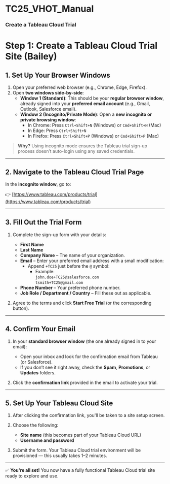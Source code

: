 # TC25_VHOT_Manual
### Create a Tableau Cloud Trial
# Step 1: Create a Tableau Cloud Trial Site (Bailey)

## 1. Set Up Your Browser Windows

1. Open your preferred web browser (e.g., Chrome, Edge, Firefox).
2. Open **two windows side-by-side**:
   - **Window 1 (Standard)**: This should be your **regular browser window**, already signed into your **preferred email account** (e.g., Gmail, Outlook, Salesforce email).
   - **Window 2 (Incognito/Private Mode)**: Open a **new incognito or private browsing window**:
     - In Chrome: Press `Ctrl+Shift+N` (Windows) or `Cmd+Shift+N` (Mac)
     - In Edge: Press `Ctrl+Shift+N`
     - In Firefox: Press `Ctrl+Shift+P` (Windows) or `Cmd+Shift+P` (Mac)

> **Why?** Using incognito mode ensures the Tableau trial sign-up process doesn’t auto-login using any saved credentials.

---

## 2. Navigate to the Tableau Cloud Trial Page

In the **incognito window**, go to:

👉 [https://www.tableau.com/products/trial](https://www.tableau.com/products/trial)

---

## 3. Fill Out the Trial Form

1. Complete the sign-up form with your details:
   - **First Name**
   - **Last Name**
   - **Company Name** – The name of your organization.
   - **Email** – Enter your preferred email address with a small modification:
     - Append `+TC25` just before the `@` symbol:
       - Example:  
         `john.doe+TC25@salesforce.com`  
         `tsmith+TC25@gmail.com`
   - **Phone Number** – Your preferred phone number.
   - **Job Role / Department / Country** – Fill these out as applicable.

2. Agree to the terms and click **Start Free Trial** (or the corresponding button).

---

## 4. Confirm Your Email

1. In your **standard browser window** (the one already signed in to your email):
   - Open your inbox and look for the confirmation email from Tableau (or Salesforce).
   - If you don’t see it right away, check the **Spam**, **Promotions**, or **Updates** folders.

2. Click the **confirmation link** provided in the email to activate your trial.

---

## 5. Set Up Your Tableau Cloud Site

1. After clicking the confirmation link, you'll be taken to a site setup screen.
2. Choose the following:
   - **Site name** (this becomes part of your Tableau Cloud URL)
   - **Username and password**

3. Submit the form. Your Tableau Cloud trial environment will be provisioned — this usually takes 1–2 minutes.

---

✅ **You're all set!** You now have a fully functional Tableau Cloud trial site ready to explore and use.
